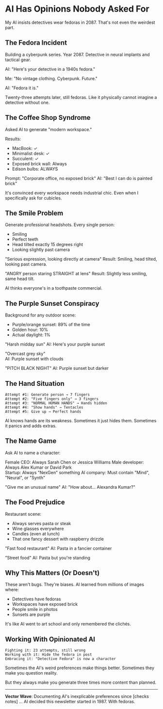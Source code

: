 # AI Has Opinions Nobody Asked For

My AI insists detectives wear fedoras in 2087. That's not even the weirdest part.

## The Fedora Incident

Building a cyberpunk series. Year 2087. Detective in neural implants and tactical gear.

AI: "Here's your detective in a 1940s fedora."

Me: "No vintage clothing. Cyberpunk. Future."

AI: "Fedora it is."

Twenty-three attempts later, still fedoras. Like it physically cannot imagine a detective without one.

## The Coffee Shop Syndrome

Asked AI to generate "modern workspace."

Results:
- MacBook: ✓
- Minimalist desk: ✓  
- Succulent: ✓
- Exposed brick wall: Always
- Edison bulbs: ALWAYS

Prompt: "Corporate office, no exposed brick"
AI: "Best I can do is painted brick"

It's convinced every workspace needs industrial chic. Even when I specifically ask for cubicles.

## The Smile Problem

Generate professional headshots. Every single person:
- Smiling
- Perfect teeth
- Head tilted exactly 15 degrees right
- Looking slightly past camera

"Serious expression, looking directly at camera"
Result: Smiling, head tilted, looking past camera.

"ANGRY person staring STRAIGHT at lens"
Result: Slightly less smiling, same head tilt.

AI thinks everyone's in a toothpaste commercial.

## The Purple Sunset Conspiracy

Background for any outdoor scene:
- Purple/orange sunset: 89% of the time
- Golden hour: 10%
- Actual daylight: 1%

"Harsh midday sun"
AI: Here's your purple sunset

"Overcast grey sky"  
AI: Purple sunset with clouds

"PITCH BLACK NIGHT"
AI: Purple sunset but darker

## The Hand Situation

```
Attempt #1: Generate person → 7 fingers
Attempt #2: "Five fingers only" → 3 fingers
Attempt #3: "NORMAL HUMAN HANDS" → Hands hidden
Attempt #4: "Show hands" → Tentacles
Attempt #5: Give up → Perfect hands
```

AI knows hands are its weakness. Sometimes it just hides them. Sometimes it panics and adds extras.

## The Name Game

Ask AI to name a character:

Female CEO: Always Sarah Chen or Jessica Williams
Male developer: Always Alex Kumar or David Park  
Startup: Always "NexGen" something
AI company: Must contain "Mind", "Neural", or "Synth"

"Give me an unusual name"
AI: "How about... Alexandra Kumar?"

## The Food Prejudice

Restaurant scene:
- Always serves pasta or steak
- Wine glasses everywhere
- Candles (even at lunch)
- That one fancy dessert with raspberry drizzle

"Fast food restaurant"
AI: Pasta in a fancier container

"Street food"
AI: Pasta but you're standing

## Why This Matters (Or Doesn't)

These aren't bugs. They're biases. AI learned from millions of images where:
- Detectives have fedoras
- Workspaces have exposed brick
- People smile in photos
- Sunsets are purple

It's like AI went to art school and only remembered the clichés.

## Working With Opinionated AI

```
Fighting it: 23 attempts, still wrong
Working with it: Hide the fedora in post
Embracing it: "Detective Fedora" is now a character
```

Sometimes the AI's weird preferences make things better. Sometimes they make you question reality.

But they always make you generate three times more content than planned.

---

**Vector Wave**: Documenting AI's inexplicable preferences since [checks notes] ... AI decided this newsletter started in 1987. With fedoras.